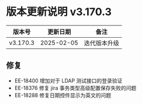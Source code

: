 # 版本更新说明 v3.170.3

| 版本号<br/>   | 更新日期<br/>   | 备注<br/>         |
| ------------- | --------------- | ----------------- |
| v3.170.3<br/> | 2025-02-05<br/> | 迭代版本升级<br/> |

## 修复

- EE-18400 增加对于 LDAP 测试接口的登录验证
- EE-18376 修复 jira 事务类型高级配置保存失败的问题
- EE-18288 修复日期控件显示为英文的问题

